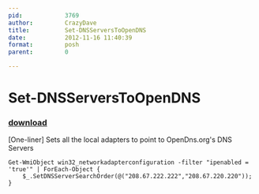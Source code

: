 ```yaml
---
pid:            3769
author:         CrazyDave
title:          Set-DNSServersToOpenDNS
date:           2012-11-16 11:40:39
format:         posh
parent:         0

---
```


# Set-DNSServersToOpenDNS

### [download](Scripts\3769.ps1)

[One-liner] Sets all the local adapters to point to OpenDns.org's DNS Servers	

```posh
Get-WmiObject win32_networkadapterconfiguration -filter "ipenabled = 'true'" | ForEach-Object { 
    $_.SetDNSServerSearchOrder(@("208.67.222.222","208.67.220.220"));
}
```
